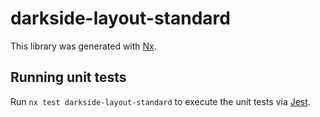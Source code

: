 # darkside-layout-standard

This library was generated with [Nx](https://nx.dev).

## Running unit tests

Run `nx test darkside-layout-standard` to execute the unit tests via [Jest](https://jestjs.io).
